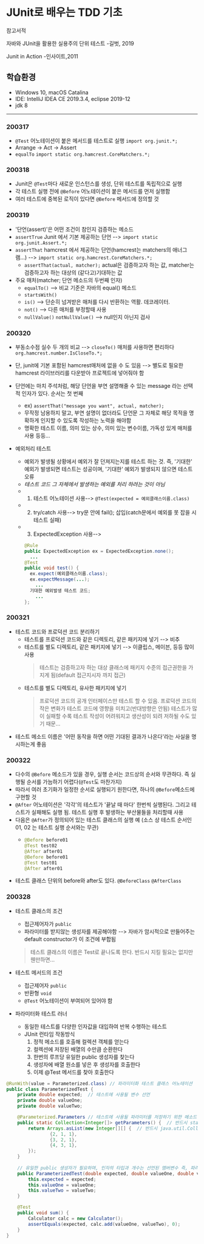 # JUnit로 배우는 TDD 기초
참고서적

자바와 JUnit을 활용한 실용주의 단위 테스트 -길벗, 2019

Junit in Action -인사이트,2011

## 학습환경
- Windows 10, macOS Catalina
- IDE: IntelliJ IDEA CE 2019.3.4, eclipse 2019-12
- jdk 8
---
### 200317
- `@Test` 어노테이션이 붙은 메서드를 테스트로 실행 `import org.junit.*;`
- Arrange -> Act -> Assert
- `equalTo` `import static org.hamcrest.CoreMatchers.*;`

### 200318
- Junit은 `@Test`마다 새로운 인스턴스를 생성, 단위 테스트를 독립적으로 실행
- 각 테스트 실행 전에 `@Before` 어노테이션이 붙은 메서드를 먼저 실행함
- 여러 테스트에 중복된 로직이 있다면 `@Before` 메서드에 정의할 것

### 200319
- '단언(assert)'은 어떤 조건이 참인지 검증하는 메소드
- `assertTrue` Junit 에서 기본 제공하는 단언 --> `import static org.junit.Assert.*;`
- `assertThat` hamcrest 에서 제공하는 단언(hamcrest는 matchers의 애너그램...) --> `import static org.hamcrest.CoreMatchers.*;`
  + `assertThat(actual, matcher);` actual은 검증하고자 하는 값, matcher는 검증하고자 하는 대상의 (같다고)기대하는 값
- 주요 매처(matcher; 단언 메소드의 두번째 인자)
  + `equalTo()` --> 비교 기준은 자바의 equal() 메소드
  + `startsWith()`
  + `is()` --> 단순히 넘겨받은 매처를 다시 반환하는 역활. 데코레이터.
  + `not()` --> 다른 매처를 부정할때 사용
  + `nullValue()` `notNullValue()` --> null인지 아닌지 검사
  
### 200320
- 부동소수점 실수 두 개의 비교 --> `closeTo()` 매처를 사용하면 편리하다 `org.hamcrest.number.IsCloseTo.*;`
- 단, junit에 기본 포함된 hamcrest매처에 없을 수 도 있음 --> 별도로 필요한 hamcrest 라이브러리를 다운받아 프로젝트에 넣어줘야 함
- 단언에는 마치 주석처럼, 해당 단언을 부연 설명해줄 수 있는 message 라는 선택적 인자가 있다. 순서는 첫 번째
  + ex) `assertThat("message you want", actual, matcher);`
  + 무작정 남용하지 말고, 부연 설명이 없더라도 단언문 그 자체로 해당 목적을 명확하게 인지할 수 있도록 작성하는 노력을 해야함
  + 명확한 테스트 이름, 의미 있는 상수, 의미 있는 변수이름, 가독성 있게 매처를 사용 등등...
  
- 예외처리 테스트
  + 예외가 발생될 상황에서 예외가 잘 던져지는지를 테스트 하는 것. 즉, '기대한' 예외가 발생되면 테스트는 성공이며, '기대한' 예외가 발생되지 않으면 테스트 오류
  + *테스트 코드 그 자체에서 발생하는 예외를 처리 하려는 것이 아님*
  + 1. 테스트 어노테이션 사용--> `@Test(expected = 예외클래스이름.class)`
  + 2. try/catch 사용--> try문 안에 fail(); 삽입(catch문에서 예외를 못 잡을 시 테스트 실패)
  + 3. ExpectedException 사용-->
    ```java
    @Rule
    public ExpectedException ex = ExpectedException.none();
      ...
    @Test
    public void test() {
      ex.expect(예외클래스이름.class);
      ex.expectMessage(...);
        ...
      기대한 예외발생 테스트 코드;
        ...
    };
    ```
  
### 200321
- 테스트 코드와 프로덕션 코드 분리하기
  + 테스트를 프로덕션 코드와 같은 디렉토리, 같은 패키지에 넣기 --> 비추
  + 테스트를 별도 디렉토리, 같은 패키지에 넣기 --> 이클립스, 메이븐, 등등 많이 사용
    > 테스트는 검증하고자 하는 대상 클래스에 패키지 수준의 접근권한을 가지게 됨(default 접근지시자 까지 접근)
  + 테스트를 별도 디렉토리, 유사한 패키지에 넣기
    > 프로덕션 코드의 공개 인터페이스만 테스트 할 수 있음. 프로덕션 코드의 작은 변화가 테스트 코드에 영향을 미치고(반대방향은 안됨) 테스트가 많이 실패할 수록 테스트 작성이 어려워지고 생산성이 되려 저하될 수도 있기 때문...
- 테스트 메소드 이름은 '어떤 동작을 하면 어떤 기대된 결과가 나온다'라는 사실을 명시하는게 좋음

### 200322
- 다수의 `@Before` 메소드가 있을 경우, 실행 순서는 코드상의 순서와 무관하다. 즉 실행될 순서를 가늠하기 어렵다(`@Test`도 마찬가지)
- 따라서 여러 초기화가 일정한 순서로 실행되기 원한다면, 하나의 `@Before`메소드에 구현할 것
- `@After` 어노테이션은 '각각'의 테스트가 '끝날 때 마다' 한번씩 실행된다. 그리고 테스트가 실패해도 실행 됨. 테스트 실행 후 발생하는 부산물들을 처리할때 사용
- 다음은 `@After`가 정의되어 있는 테스트 클래스의 실행 예 (소스 상 테스트 순서인 01, 02 는 테스트 실행 순서와는 무관)
  + ```java
    @Before before01
    @Test test02
    @After after01
    @Before before01
    @Test test01
    @After after01
    ```
- 테스트 클래스 단위의 before와 after도 있다. `@BeforeClass` `@AfterClass`

### 200328

- 테스트 클래스의 조건
  + 접근제어자가 `public`
  + 파라미터를 받지않는 생성자를 제공해야함 --> 자바가 암시적으로 만들어주는 default constructor가 이 조건에 부합됨
  > 테스트 클래스의 이름은 Test로 끝나도록 한다. 반드시 지킬 필요는 없지만 웬만하면...
  
- 테스트 메서드의 조건
  + 접근제어자 `public`
  + 반환형 `void`
  + `@Test` 어노테이션이 부여되어 있어야 함
  
- 파라미터화 테스트 러너
  + 동일한 테스트를 다양한 인자값을 대입하여 반복 수행하는 테스트
  + JUnit 런타임 작동방식
    1. 정적 메소드를 호출해 컬렉션 객체를 얻는다
    2. 컬렉션에 저장된 배열의 수만큼 순환한다
    3. 한번의 루프당 유일한 public 생성자를 찾는다
    4. 생성자에 배열 원소를 넣은 후 생성자를 호출한다
    5. 이제 @Test 메서드를 찾아 호출한다
  
```java
@RunWith(value = Parameterized.class) // 파라미터화 테스트 클래스 어노테이션
public class ParameterizedTest {
    private double expected;  // 테스트에 사용될 변수 선언
    private double valueOne;
    private double valueTwo;

    @Parameterized.Parameters // 테스트에 사용될 파라미터를 저장하기 위한 메소드 필요
    public static Collection<Integer[]> getParameters() {  // 반드시 static 으로 선언, 메소드가 받는 인자 없음
        return Arrays.asList(new Integer[][] {  // 반드시 java.util.Collection 사용, 컬렉션의 원소는 배열
                {2, 1, 1},
                {3, 2, 1},
                {4, 3, 1},
        });
    }
    
    // 유일한 public 생성자가 필요하며, 인자의 타입과 개수는 선언된 맴버변수 즉, 파라미터 변수와 동일해야함
    public ParameterizedTest(double expected, double valueOne, double valueTwo) {
        this.expected = expected;
        this.valueOne = valueOne;
        this.valueTwo = valueTwo;
    }

    @Test
    public void sum() {
        Calculator calc = new Calculator();
        assertEquals(expected, calc.add(valueOne, valueTwo), 0);
    }
}
```
  
  

